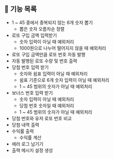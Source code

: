 ## 🚀 기능 목록
- 1 ~ 45 중에서 중복되지 않는 6개 숫자 뽑기
  - 뽑은 숫자 오름차순 정렬
- 로또 구입 금액 입력받기
  - 숫자 입력이 아닐 때 예외처리
  - 1000원으로 나누어 떨어지지 않을 때 예외처리
- 로또 구입 금액만큼 로또 번호 자동 발행
- 자동 발행된 로또 수량 및 번호 출력
- 당첨 번호 입력 받기
  - 숫자와 쉼표 입력이 아닐 때 예외처리
  - 쉼표 기준으로 6개 숫자 입력이 아닐 때 예외처리
  - 1 ~ 45 범위의 숫자가 아닐 때 예외처리
- 보너스 번호 입력 받기
  - 숫자 입력이 아닐 때 예외처리
  - 당첨 번호 숫자일 때 예외처리
  - 1 ~ 45 범위의 숫자가 아닐 때 예외처리
- 당첨 번호와 유저 로또 번호 비교
- 당첨 내역 출력
- 수익률 출력
  - 수익률 계산
- 에러 로그 남기기
- 출력 메시지 설정 생성